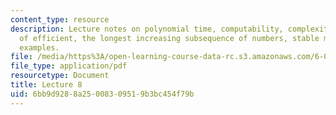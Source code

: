 ```yaml
---
content_type: resource
description: Lecture notes on polynomial time, computability, complexity, the meaning
  of efficient, the longest increasing subsequence of numbers, stable marriage, and
  examples.
file: /media/https%3A/open-learning-course-data-rc.s3.amazonaws.com/6-080-great-ideas-in-theoretical-computer-science-spring-2008/6bb9d9288a25008309519b3bc454f79b_lec8.pdf
file_type: application/pdf
resourcetype: Document
title: Lecture 8
uid: 6bb9d928-8a25-0083-0951-9b3bc454f79b
---
```

